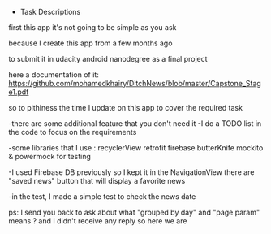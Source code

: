 * Task Descriptions 

first this app it's not going to be simple as you ask 

because I create this app from a few months ago 

to submit it in udacity android nanodegree as a final project 

here a documentation of it: https://github.com/mohamedkhairy/DitchNews/blob/master/Capstone_Stage1.pdf

so to pithiness the time I update on this app to cover the required task

-there are some additional feature that you don't need it
-I do a TODO list in the code to focus on the requirements 

-some libraries that I use :
 recyclerView
 retrofit
 firebase
 butterKnife
 mockito & powermock for testing

-I used Firebase DB previously so I kept it 
in the NavigationView there are "saved news" button that will display a favorite news

-in the test, I made a simple test to check the news date 

ps: I send you back to ask about what "grouped by day"  and "page param" means ?
and I didn't receive any reply  so here we are